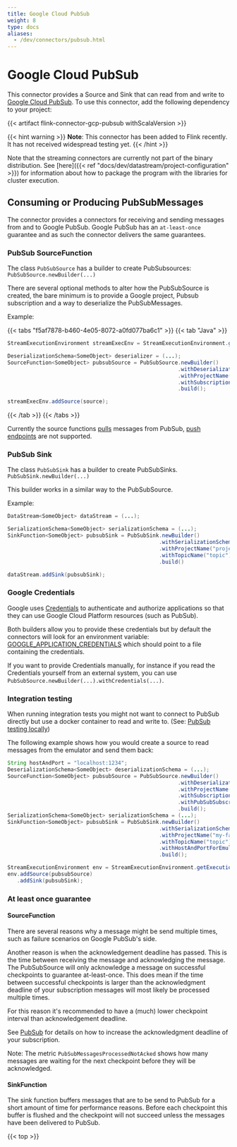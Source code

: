 ```yaml
---
title: Google Cloud PubSub
weight: 8
type: docs
aliases:
  - /dev/connectors/pubsub.html
---
```

<!--
Licensed to the Apache Software Foundation (ASF) under one
or more contributor license agreements.  See the NOTICE file
distributed with this work for additional information
regarding copyright ownership.  The ASF licenses this file
to you under the Apache License, Version 2.0 (the
"License"); you may not use this file except in compliance
with the License.  You may obtain a copy of the License at

  http://www.apache.org/licenses/LICENSE-2.0

Unless required by applicable law or agreed to in writing,
software distributed under the License is distributed on an
"AS IS" BASIS, WITHOUT WARRANTIES OR CONDITIONS OF ANY
KIND, either express or implied.  See the License for the
specific language governing permissions and limitations
under the License.
-->

# Google Cloud PubSub

This connector provides a Source and Sink that can read from and write to
[Google Cloud PubSub](https://cloud.google.com/pubsub). To use this connector, add the
following dependency to your project:

{{< artifact flink-connector-gcp-pubsub withScalaVersion >}}

{{< hint warning >}}
<b>Note</b>: This connector has been added to Flink recently. It has not received widespread testing yet.
{{< /hint >}}


Note that the streaming connectors are currently not part of the binary
distribution. See
[here]({{< ref "docs/dev/datastream/project-configuration" >}})
for information about how to package the program with the libraries for
cluster execution.

## Consuming or Producing PubSubMessages

The connector provides a connectors for receiving and sending messages from and to Google PubSub.
Google PubSub has an `at-least-once` guarantee and as such the connector delivers the same guarantees.

### PubSub SourceFunction

The class `PubSubSource` has a builder to create PubSubsources: `PubSubSource.newBuilder(...)`

There are several optional methods to alter how the PubSubSource is created, the bare minimum is to provide a Google project, Pubsub subscription and a way to deserialize the PubSubMessages.

Example:

{{< tabs "f5af7878-b460-4e05-8072-a0fd077ba6c1" >}}
{{< tab "Java" >}}
```java
StreamExecutionEnvironment streamExecEnv = StreamExecutionEnvironment.getExecutionEnvironment();

DeserializationSchema<SomeObject> deserializer = (...);
SourceFunction<SomeObject> pubsubSource = PubSubSource.newBuilder()
                                                      .withDeserializationSchema(deserializer)
                                                      .withProjectName("project")
                                                      .withSubscriptionName("subscription")
                                                      .build();

streamExecEnv.addSource(source);
```
{{< /tab >}}
{{< /tabs >}}

Currently the source functions [pulls](https://cloud.google.com/pubsub/docs/pull) messages from PubSub, [push endpoints](https://cloud.google.com/pubsub/docs/push) are not supported.

### PubSub Sink

The class `PubSubSink` has a builder to create PubSubSinks. `PubSubSink.newBuilder(...)`

This builder works in a similar way to the PubSubSource.

Example:

```java
DataStream<SomeObject> dataStream = (...);

SerializationSchema<SomeObject> serializationSchema = (...);
SinkFunction<SomeObject> pubsubSink = PubSubSink.newBuilder()
                                                .withSerializationSchema(serializationSchema)
                                                .withProjectName("project")
                                                .withTopicName("topic")
                                                .build()

dataStream.addSink(pubsubSink);
```

### Google Credentials

Google uses [Credentials](https://cloud.google.com/docs/authentication/production) to authenticate and authorize applications so that they can use Google Cloud Platform resources (such as PubSub).

Both builders allow you to provide these credentials but by default the connectors will look for an environment variable: [GOOGLE_APPLICATION_CREDENTIALS](https://cloud.google.com/docs/authentication/production#obtaining_and_providing_service_account_credentials_manually) which should point to a file containing the credentials.

If you want to provide Credentials manually, for instance if you read the Credentials yourself from an external system, you can use `PubSubSource.newBuilder(...).withCredentials(...)`.

### Integration testing

When running integration tests you might not want to connect to PubSub directly but use a docker container to read and write to. (See: [PubSub testing locally](https://cloud.google.com/pubsub/docs/emulator))

The following example shows how you would create a source to read messages from the emulator and send them back:

```java
String hostAndPort = "localhost:1234";
DeserializationSchema<SomeObject> deserializationSchema = (...);
SourceFunction<SomeObject> pubsubSource = PubSubSource.newBuilder()
                                                      .withDeserializationSchema(deserializationSchema)
                                                      .withProjectName("my-fake-project")
                                                      .withSubscriptionName("subscription")
                                                      .withPubSubSubscriberFactory(new PubSubSubscriberFactoryForEmulator(hostAndPort, "my-fake-project", "subscription", 10, Duration.ofSeconds(15), 100))
                                                      .build();
SerializationSchema<SomeObject> serializationSchema = (...);
SinkFunction<SomeObject> pubsubSink = PubSubSink.newBuilder()
                                                .withSerializationSchema(serializationSchema)
                                                .withProjectName("my-fake-project")
                                                .withTopicName("topic")
                                                .withHostAndPortForEmulator(hostAndPort)
                                                .build();

StreamExecutionEnvironment env = StreamExecutionEnvironment.getExecutionEnvironment();
env.addSource(pubsubSource)
   .addSink(pubsubSink);
```

### At least once guarantee

#### SourceFunction

There are several reasons why a message might be send multiple times, such as failure scenarios on Google PubSub's side.

Another reason is when the acknowledgement deadline has passed. This is the time between receiving the message and acknowledging the message. The PubSubSource will only acknowledge a message on successful checkpoints to guarantee at-least-once. This does mean if the time between successful checkpoints is larger than the acknowledgment deadline of your subscription messages will most likely be processed multiple times.

For this reason it's recommended to have a (much) lower checkpoint interval than acknowledgement deadline.

See [PubSub](https://cloud.google.com/pubsub/docs/subscriber) for details on how to increase the acknowledgment deadline of your subscription.

Note: The metric `PubSubMessagesProcessedNotAcked` shows how many messages are waiting for the next checkpoint before they will be acknowledged.

#### SinkFunction

The sink function buffers messages that are to be send to PubSub for a short amount of time for performance reasons. Before each checkpoint this buffer is flushed and the checkpoint will not succeed unless the messages have been delivered to PubSub.

{{< top >}}
